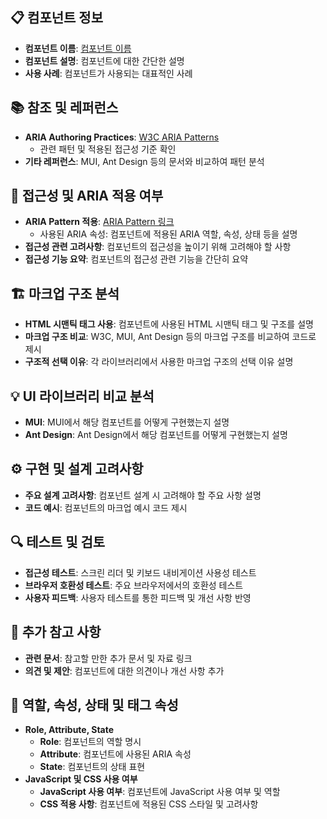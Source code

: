 ## 📋 컴포넌트 정보

- **컴포넌트 이름**: [컴포넌트 이름](링크)
- **컴포넌트 설명**: 컴포넌트에 대한 간단한 설명
- **사용 사례**: 컴포넌트가 사용되는 대표적인 사례

## 📚 참조 및 레퍼런스

- **ARIA Authoring Practices**: [W3C ARIA Patterns](https://www.w3.org/WAI/ARIA/apg/patterns/)
  - 관련 패턴 및 적용된 접근성 기준 확인
- **기타 레퍼런스**: MUI, Ant Design 등의 문서와 비교하여 패턴 분석

## 📝 접근성 및 ARIA 적용 여부

- **ARIA Pattern 적용**: [ARIA Pattern 링크](링크)
  - 사용된 ARIA 속성: 컴포넌트에 적용된 ARIA 역할, 속성, 상태 등을 설명
- **접근성 관련 고려사항**: 컴포넌트의 접근성을 높이기 위해 고려해야 할 사항
- **접근성 기능 요약**: 컴포넌트의 접근성 관련 기능을 간단히 요약

## 🏗️ 마크업 구조 분석

- **HTML 시맨틱 태그 사용**: 컴포넌트에 사용된 HTML 시맨틱 태그 및 구조를 설명
- **마크업 구조 비교**: W3C, MUI, Ant Design 등의 마크업 구조를 비교하여 코드로 제시
- **구조적 선택 이유**: 각 라이브러리에서 사용한 마크업 구조의 선택 이유 설명

## 💡 UI 라이브러리 비교 분석

- **MUI**: MUI에서 해당 컴포넌트를 어떻게 구현했는지 설명
- **Ant Design**: Ant Design에서 해당 컴포넌트를 어떻게 구현했는지 설명

## ⚙️ 구현 및 설계 고려사항

- **주요 설계 고려사항**: 컴포넌트 설계 시 고려해야 할 주요 사항 설명
- **코드 예시**: 컴포넌트의 마크업 예시 코드 제시

## 🔍 테스트 및 검토

- **접근성 테스트**: 스크린 리더 및 키보드 내비게이션 사용성 테스트
- **브라우저 호환성 테스트**: 주요 브라우저에서의 호환성 테스트
- **사용자 피드백**: 사용자 테스트를 통한 피드백 및 개선 사항 반영

## 📌 추가 참고 사항

- **관련 문서**: 참고할 만한 추가 문서 및 자료 링크
- **의견 및 제안**: 컴포넌트에 대한 의견이나 개선 사항 추가

## 🎯 역할, 속성, 상태 및 태그 속성

- **Role, Attribute, State**
  - **Role**: 컴포넌트의 역할 명시
  - **Attribute**: 컴포넌트에 사용된 ARIA 속성
  - **State**: 컴포넌트의 상태 표현
- **JavaScript 및 CSS 사용 여부** 
  - **JavaScript 사용 여부**: 컴포넌트에 JavaScript 사용 여부 및 역할
  - **CSS 적용 사항**: 컴포넌트에 적용된 CSS 스타일 및 고려사항